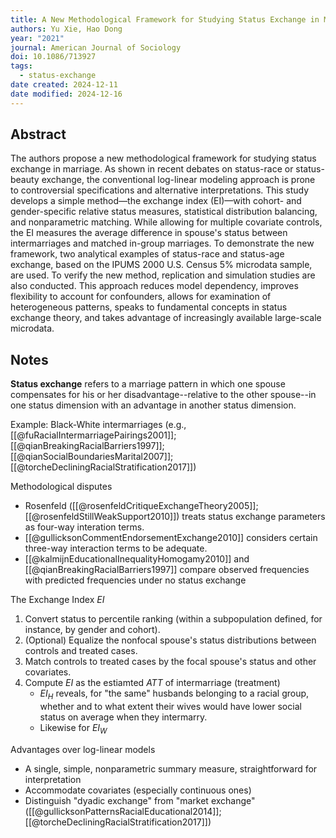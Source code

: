 ```yaml
---
title: A New Methodological Framework for Studying Status Exchange in Marriage
authors: Yu Xie, Hao Dong
year: "2021"
journal: American Journal of Sociology
doi: 10.1086/713927
tags:
  - status-exchange
date created: 2024-12-11
date modified: 2024-12-16
---
```


## Abstract

The authors propose a new methodological framework for studying status exchange in marriage. As shown in recent debates on status-race or status-beauty exchange, the conventional log-linear modeling approach is prone to controversial specifications and alternative interpretations. This study develops a simple method—the exchange index (EI)—with cohort- and gender-specific relative status measures, statistical distribution balancing, and nonparametric matching. While allowing for multiple covariate controls, the EI measures the average difference in spouse's status between intermarriages and matched in-group marriages. To demonstrate the new framework, two analytical examples of status-race and status-age exchange, based on the IPUMS 2000 U.S. Census 5% microdata sample, are used. To verify the new method, replication and simulation studies are also conducted. This approach reduces model dependency, improves flexibility to account for confounders, allows for examination of heterogeneous patterns, speaks to fundamental concepts in status exchange theory, and takes advantage of increasingly available large-scale microdata.

## Notes

**Status exchange** refers to a marriage pattern in which one spouse compensates for his or her disadvantage--relative to the other spouse--in one status dimension with an advantage in another status dimension.

Example: Black-White intermarriages (e.g., [[@fuRacialIntermarriagePairings2001]]; [[@qianBreakingRacialBarriers1997]]; [[@qianSocialBoundariesMarital2007]]; [[@torcheDecliningRacialStratification2017]])

Methodological disputes

- Rosenfeld ([[@rosenfeldCritiqueExchangeTheory2005]]; [[@rosenfeldStillWeakSupport2010]]) treats status exchange parameters as four-way interation terms.
- [[@gullicksonCommentEndorsementExchange2010]] considers certain three-way interaction terms to be adequate.
- [[@kalmijnEducationalInequalityHomogamy2010]] and [[@qianBreakingRacialBarriers1997]] compare observed frequencies with predicted frequencies under no status exchange

The Exchange Index $EI$

1. Convert status to percentile ranking (within a subpopulation defined, for instance, by gender and cohort).
2. (Optional) Equalize the nonfocal spouse's status distributions between controls and treated cases.
3. Match controls to treated cases by the focal spouse's status and other covariates.
4. Compute $EI$ as the estiamted $ATT$ of intermarriage (treatment)
	- $EI_{H}$ reveals, for "the same" husbands belonging to a racial group, whether and to what extent their wives would have lower social status on average when they intermarry.
	- Likewise for $EI_{W}$

Advantages over log-linear models

- A single, simple, nonparametric summary measure, straightforward for interpretation
- Accommodate covariates (especially continuous ones)
- Distinguish "dyadic exchange" from "market exchange" ([[@gullicksonPatternsRacialEducational2014]]; [[@torcheDecliningRacialStratification2017]])

